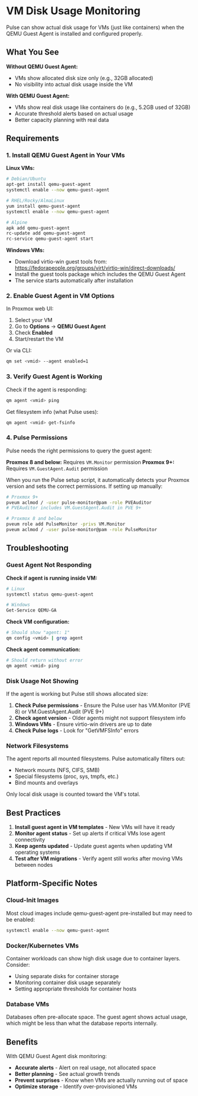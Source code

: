 # VM Disk Usage Monitoring

Pulse can show actual disk usage for VMs (just like containers) when the QEMU Guest Agent is installed and configured properly.

## What You See

**Without QEMU Guest Agent:**
- VMs show allocated disk size only (e.g., 32GB allocated)
- No visibility into actual disk usage inside the VM

**With QEMU Guest Agent:**
- VMs show real disk usage like containers do (e.g., 5.2GB used of 32GB)
- Accurate threshold alerts based on actual usage
- Better capacity planning with real data

## Requirements

### 1. Install QEMU Guest Agent in Your VMs

**Linux VMs:**
```bash
# Debian/Ubuntu
apt-get install qemu-guest-agent
systemctl enable --now qemu-guest-agent

# RHEL/Rocky/AlmaLinux
yum install qemu-guest-agent
systemctl enable --now qemu-guest-agent

# Alpine
apk add qemu-guest-agent
rc-update add qemu-guest-agent
rc-service qemu-guest-agent start
```

**Windows VMs:**
- Download virtio-win guest tools from: https://fedorapeople.org/groups/virt/virtio-win/direct-downloads/
- Install the guest tools package which includes the QEMU Guest Agent
- The service starts automatically after installation

### 2. Enable Guest Agent in VM Options

In Proxmox web UI:
1. Select your VM
2. Go to **Options** → **QEMU Guest Agent**
3. Check **Enabled**
4. Start/restart the VM

Or via CLI:
```bash
qm set <vmid> --agent enabled=1
```

### 3. Verify Guest Agent is Working

Check if the agent is responding:
```bash
qm agent <vmid> ping
```

Get filesystem info (what Pulse uses):
```bash
qm agent <vmid> get-fsinfo
```

### 4. Pulse Permissions

Pulse needs the right permissions to query the guest agent:

**Proxmox 8 and below:** Requires `VM.Monitor` permission
**Proxmox 9+:** Requires `VM.GuestAgent.Audit` permission

When you run the Pulse setup script, it automatically detects your Proxmox version and sets the correct permissions. If setting up manually:

```bash
# Proxmox 9+
pveum aclmod / -user pulse-monitor@pam -role PVEAuditor
# PVEAuditor includes VM.GuestAgent.Audit in PVE 9+

# Proxmox 8 and below
pveum role add PulseMonitor -privs VM.Monitor
pveum aclmod / -user pulse-monitor@pam -role PulseMonitor
```

## Troubleshooting

### Guest Agent Not Responding

**Check if agent is running inside VM:**
```bash
# Linux
systemctl status qemu-guest-agent

# Windows
Get-Service QEMU-GA
```

**Check VM configuration:**
```bash
# Should show "agent: 1"
qm config <vmid> | grep agent
```

**Check agent communication:**
```bash
# Should return without error
qm agent <vmid> ping
```

### Disk Usage Not Showing

If the agent is working but Pulse still shows allocated size:

1. **Check Pulse permissions** - Ensure the Pulse user has VM.Monitor (PVE 8) or VM.GuestAgent.Audit (PVE 9+)
2. **Check agent version** - Older agents might not support filesystem info
3. **Windows VMs** - Ensure virtio-win drivers are up to date
4. **Check Pulse logs** - Look for "GetVMFSInfo" errors

### Network Filesystems

The agent reports all mounted filesystems. Pulse automatically filters out:
- Network mounts (NFS, CIFS, SMB)
- Special filesystems (proc, sys, tmpfs, etc.)
- Bind mounts and overlays

Only local disk usage is counted toward the VM's total.

## Best Practices

1. **Install guest agent in VM templates** - New VMs will have it ready
2. **Monitor agent status** - Set up alerts if critical VMs lose agent connectivity
3. **Keep agents updated** - Update guest agents when updating VM operating systems
4. **Test after VM migrations** - Verify agent still works after moving VMs between nodes

## Platform-Specific Notes

### Cloud-Init Images
Most cloud images include qemu-guest-agent pre-installed but may need to be enabled:
```bash
systemctl enable --now qemu-guest-agent
```

### Docker/Kubernetes VMs
Container workloads can show high disk usage due to container layers. Consider:
- Using separate disks for container storage
- Monitoring container disk usage separately
- Setting appropriate thresholds for container hosts

### Database VMs
Databases often pre-allocate space. The guest agent shows actual usage, which might be less than what the database reports internally.

## Benefits

With QEMU Guest Agent disk monitoring:
- **Accurate alerts** - Alert on real usage, not allocated space
- **Better planning** - See actual growth trends
- **Prevent surprises** - Know when VMs are actually running out of space
- **Optimize storage** - Identify over-provisioned VMs